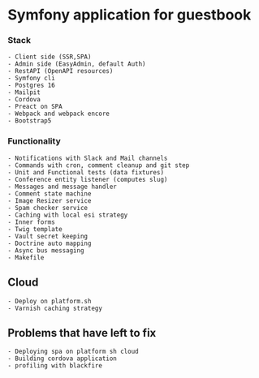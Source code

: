 # Symfony application for guestbook

### Stack

    - Client side (SSR,SPA)
    - Admin side (EasyAdmin, default Auth)
    - RestAPI (OpenAPI resources)
    - Symfony cli
    - Postgres 16
    - Mailpit
    - Cordova
    - Preact on SPA
    - Webpack and webpack encore
    - Bootstrap5

### Functionality

    - Notifications with Slack and Mail channels
    - Commands with cron, comment cleanup and git step
    - Unit and Functional tests (data fixtures)
    - Conference entity listener (computes slug)
    - Messages and message handler
    - Comment state machine
    - Image Resizer service
    - Spam checker service
    - Caching with local esi strategy
    - Inner forms
    - Twig template
    - Vault secret keeping
    - Doctrine auto mapping
    - Async bus messaging
    - Makefile

## Cloud

    - Deploy on platform.sh
    - Varnish caching strategy

## Problems that have left to fix

    - Deploying spa on platform sh cloud
    - Building cordova application
    - profiling with blackfire
